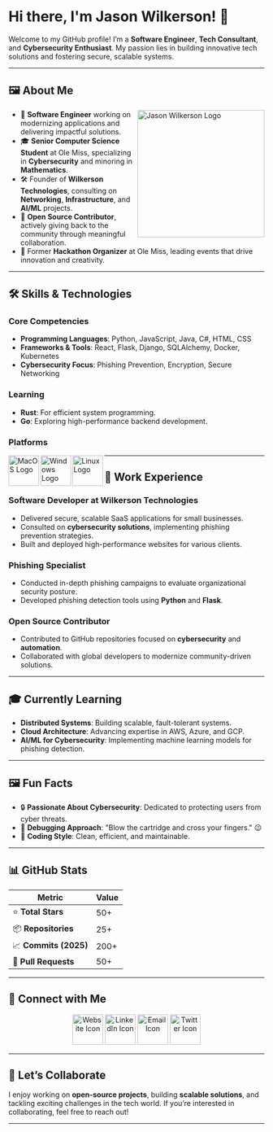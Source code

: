 # Hi there, I'm Jason Wilkerson! 👋

Welcome to my GitHub profile! I’m a **Software Engineer**, **Tech Consultant**, and **Cybersecurity Enthusiast**. My passion lies in building innovative tech solutions and fostering secure, scalable systems.

---

## 🖼️ About Me

<img align="right" width="250" src="https://via.placeholder.com/250" alt="Jason Wilkerson Logo">

- 💼 **Software Engineer** working on modernizing applications and delivering impactful solutions.
- 🎓 **Senior Computer Science Student** at Ole Miss, specializing in **Cybersecurity** and minoring in **Mathematics**.
- 🛠️ Founder of **Wilkerson Technologies**, consulting on **Networking**, **Infrastructure**, and **AI/ML** projects.
- 🌟 **Open Source Contributor**, actively giving back to the community through meaningful collaboration.
- 🎤 Former **Hackathon Organizer** at Ole Miss, leading events that drive innovation and creativity.

---

## 🛠️ Skills & Technologies

### **Core Competencies**
- **Programming Languages**: Python, JavaScript, Java, C#, HTML, CSS
- **Frameworks & Tools**: React, Flask, Django, SQLAlchemy, Docker, Kubernetes
- **Cybersecurity Focus**: Phishing Prevention, Encryption, Secure Networking

### **Learning**
- **Rust**: For efficient system programming.
- **Go**: Exploring high-performance backend development.

### **Platforms**
<img align="left" width="60" src="https://via.placeholder.com/60" alt="MacOS Logo">  
<img align="left" width="60" src="https://via.placeholder.com/60" alt="Windows Logo">  
<img align="left" width="60" src="https://via.placeholder.com/60" alt="Linux Logo">  

---

## 💼 Work Experience

### **Software Developer at Wilkerson Technologies**
- Delivered secure, scalable SaaS applications for small businesses.
- Consulted on **cybersecurity solutions**, implementing phishing prevention strategies.
- Built and deployed high-performance websites for various clients.

### **Phishing Specialist**
- Conducted in-depth phishing campaigns to evaluate organizational security posture.
- Developed phishing detection tools using **Python** and **Flask**.

### **Open Source Contributor**
- Contributed to GitHub repositories focused on **cybersecurity** and **automation**.
- Collaborated with global developers to modernize community-driven solutions.

---

## 🎓 Currently Learning
- **Distributed Systems**: Building scalable, fault-tolerant systems.
- **Cloud Architecture**: Advancing expertise in AWS, Azure, and GCP.
- **AI/ML for Cybersecurity**: Implementing machine learning models for phishing detection.

---

## 🖼️ Fun Facts

- 🔒 **Passionate About Cybersecurity**: Dedicated to protecting users from cyber threats.
- 🚀 **Debugging Approach**: "Blow the cartridge and cross your fingers." 😉
- 📖 **Coding Style**: Clean, efficient, and maintainable.

---

## 📊 GitHub Stats

| **Metric**             | **Value**        |
|-------------------------|------------------|
| ⭐ **Total Stars**      | 50+             |
| 📦 **Repositories**    | 25+             |
| 📈 **Commits (2025)**  | 200+            |
| 🔄 **Pull Requests**   | 50+             |

---

## 🤝 Connect with Me

<div align="center">
<a href="https://jasonwilkerson.us"><img width="60" src="https://via.placeholder.com/60" alt="Website Icon"></a>
<a href="https://linkedin.com/in/jason-wilkerson"><img width="60" src="https://via.placeholder.com/60" alt="LinkedIn Icon"></a>
<a href="mailto:jason@example.com"><img width="60" src="https://via.placeholder.com/60" alt="Email Icon"></a>
<a href="https://twitter.com/jason-wilkerson"><img width="60" src="https://via.placeholder.com/60" alt="Twitter Icon"></a>
</div>

---

## 🤝 Let’s Collaborate

I enjoy working on **open-source projects**, building **scalable solutions**, and tackling exciting challenges in the tech world. If you’re interested in collaborating, feel free to reach out!

---
